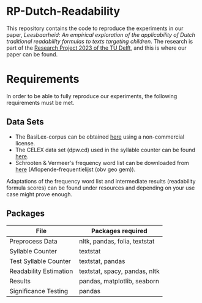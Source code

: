 # RP-Dutch-Readability

This repository contains the code to reproduce the experiments in our paper, *Leesbaarheid: An empirical exploration of the applicability of Dutch traditional readability formulas to texts targeting children*. The research is part of the [Research Project 2023 of the TU Delft](https://github.com/TU-Delft-CSE/Research-Project), and this is where our paper can be found.

# Requirements

In order to be able to fully reproduce our experiments, the following requirements must be met.

## Data Sets

- The BasiLex-corpus can be obtained [here](https://taalmaterialen.ivdnt.org/download/tstc-basilex-corpus/) using a non-commercial license.
- The CELEX data set (dpw.cd) used in the syllable counter can be found [here](https://github.com/KBNLresearch/scansion-generator).
- Schrooten & Vermeer's frequency word list can be downloaded from [here](https://annevermeer.github.io/woordwerken.html) (Aflopende-frequentielijst (obv geo gem)).

Adaptations of the frequency word list and intermediate results (readability formula scores) can be found under resources and depending on your use case
might prove enough.

## Packages

| File | Packages required |
| --- | --- |
| Preprocess Data | nltk, pandas, folia, textstat |
| Syllable Counter | textstat |
| Test Syllable Counter | textstat, pandas |
| Readability Estimation | textstat, spacy, pandas, nltk |
| Results | pandas, matplotlib, seaborn |
| Significance Testing | pandas |

